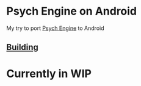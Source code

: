 # Psych Engine on Android
My try to port [Psych Engine](https://github.com/ShadowMario/FNF-PsychEngine) to Android

## [Building](docs/building.md)

# Currently in WIP